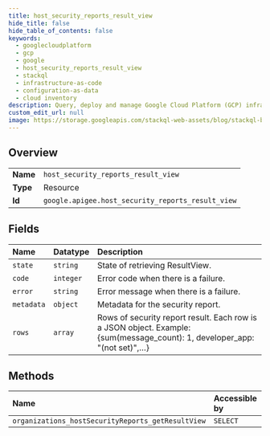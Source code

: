 ```yaml
---
title: host_security_reports_result_view
hide_title: false
hide_table_of_contents: false
keywords:
  - googlecloudplatform
  - gcp
  - google
  - host_security_reports_result_view
  - stackql
  - infrastructure-as-code
  - configuration-as-data
  - cloud inventory
description: Query, deploy and manage Google Cloud Platform (GCP) infrastructure and resources using SQL
custom_edit_url: null
image: https://storage.googleapis.com/stackql-web-assets/blog/stackql-blog-post-featured-image.png
---
```

  
    

## Overview
<table><tbody>
<tr><td><b>Name</b></td><td><code>host_security_reports_result_view</code></td></tr>
<tr><td><b>Type</b></td><td>Resource</td></tr>
<tr><td><b>Id</b></td><td><code>google.apigee.host_security_reports_result_view</code></td></tr>
</tbody></table>

## Fields
| Name | Datatype | Description |
|:-----|:---------|:------------|
| `state` | `string` | State of retrieving ResultView. |
| `code` | `integer` | Error code when there is a failure. |
| `error` | `string` | Error message when there is a failure. |
| `metadata` | `object` | Metadata for the security report. |
| `rows` | `array` | Rows of security report result. Each row is a JSON object. Example: {sum(message_count): 1, developer_app: "(not set)",…} |
## Methods
| Name | Accessible by | Required Params |
|:-----|:--------------|:----------------|
| `organizations_hostSecurityReports_getResultView` | `SELECT` | `name` |
